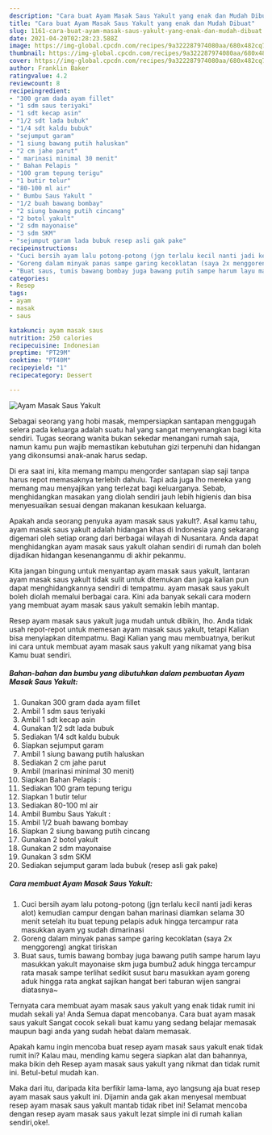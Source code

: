 ```yaml
---
description: "Cara buat Ayam Masak Saus Yakult yang enak dan Mudah Dibuat"
title: "Cara buat Ayam Masak Saus Yakult yang enak dan Mudah Dibuat"
slug: 1161-cara-buat-ayam-masak-saus-yakult-yang-enak-dan-mudah-dibuat
date: 2021-04-20T02:28:23.588Z
image: https://img-global.cpcdn.com/recipes/9a322287974080aa/680x482cq70/ayam-masak-saus-yakult-foto-resep-utama.jpg
thumbnail: https://img-global.cpcdn.com/recipes/9a322287974080aa/680x482cq70/ayam-masak-saus-yakult-foto-resep-utama.jpg
cover: https://img-global.cpcdn.com/recipes/9a322287974080aa/680x482cq70/ayam-masak-saus-yakult-foto-resep-utama.jpg
author: Franklin Baker
ratingvalue: 4.2
reviewcount: 8
recipeingredient:
- "300 gram dada ayam fillet"
- "1 sdm saus teriyaki"
- "1 sdt kecap asin"
- "1/2 sdt lada bubuk"
- "1/4 sdt kaldu bubuk"
- "sejumput garam"
- "1 siung bawang putih haluskan"
- "2 cm jahe parut"
- " marinasi minimal 30 menit"
- " Bahan Pelapis "
- "100 gram tepung terigu"
- "1 butir telur"
- "80-100 ml air"
- " Bumbu Saus Yakult "
- "1/2 buah bawang bombay"
- "2 siung bawang putih cincang"
- "2 botol yakult"
- "2 sdm mayonaise"
- "3 sdm SKM"
- "sejumput garam lada bubuk resep asli gak pake"
recipeinstructions:
- "Cuci bersih ayam lalu potong-potong (jgn terlalu kecil nanti jadi keras alot) kemudian campur dengan bahan marinasi diamkan selama 30 menit setelah itu buat tepung pelapis aduk hingga tercampur rata masukkan ayam yg sudah dimarinasi"
- "Goreng dalam minyak panas sampe garing kecoklatan (saya 2x menggoreng) angkat tiriskan"
- "Buat saus, tumis bawang bombay juga bawang putih sampe harum layu masukkan yakult mayonaise skm juga bumbu2 aduk hingga tercampur rata masak sampe terlihat sedikit susut baru masukkan ayam goreng aduk hingga rata angkat sajikan hangat beri taburan wijen sangrai diatasnya~"
categories:
- Resep
tags:
- ayam
- masak
- saus

katakunci: ayam masak saus 
nutrition: 250 calories
recipecuisine: Indonesian
preptime: "PT29M"
cooktime: "PT40M"
recipeyield: "1"
recipecategory: Dessert

---
```



![Ayam Masak Saus Yakult](https://img-global.cpcdn.com/recipes/9a322287974080aa/680x482cq70/ayam-masak-saus-yakult-foto-resep-utama.jpg)

Sebagai seorang yang hobi masak, mempersiapkan santapan menggugah selera pada keluarga adalah suatu hal yang sangat menyenangkan bagi kita sendiri. Tugas seorang  wanita bukan sekedar menangani rumah saja, namun kamu pun wajib memastikan kebutuhan gizi terpenuhi dan hidangan yang dikonsumsi anak-anak harus sedap.

Di era  saat ini, kita memang mampu mengorder santapan siap saji tanpa harus repot memasaknya terlebih dahulu. Tapi ada juga lho mereka yang memang mau menyajikan yang terlezat bagi keluarganya. Sebab, menghidangkan masakan yang diolah sendiri jauh lebih higienis dan bisa menyesuaikan sesuai dengan makanan kesukaan keluarga. 



Apakah anda seorang penyuka ayam masak saus yakult?. Asal kamu tahu, ayam masak saus yakult adalah hidangan khas di Indonesia yang sekarang digemari oleh setiap orang dari berbagai wilayah di Nusantara. Anda dapat menghidangkan ayam masak saus yakult olahan sendiri di rumah dan boleh dijadikan hidangan kesenanganmu di akhir pekanmu.

Kita jangan bingung untuk menyantap ayam masak saus yakult, lantaran ayam masak saus yakult tidak sulit untuk ditemukan dan juga kalian pun dapat menghidangkannya sendiri di tempatmu. ayam masak saus yakult boleh diolah memalui berbagai cara. Kini ada banyak sekali cara modern yang membuat ayam masak saus yakult semakin lebih mantap.

Resep ayam masak saus yakult juga mudah untuk dibikin, lho. Anda tidak usah repot-repot untuk memesan ayam masak saus yakult, tetapi Kalian bisa menyiapkan ditempatmu. Bagi Kalian yang mau membuatnya, berikut ini cara untuk membuat ayam masak saus yakult yang nikamat yang bisa Kamu buat sendiri.

<!--inarticleads1-->

##### Bahan-bahan dan bumbu yang dibutuhkan dalam pembuatan Ayam Masak Saus Yakult:

1. Gunakan 300 gram dada ayam fillet
1. Ambil 1 sdm saus teriyaki
1. Ambil 1 sdt kecap asin
1. Gunakan 1/2 sdt lada bubuk
1. Sediakan 1/4 sdt kaldu bubuk
1. Siapkan sejumput garam
1. Ambil 1 siung bawang putih haluskan
1. Sediakan 2 cm jahe parut
1. Ambil  (marinasi minimal 30 menit)
1. Siapkan  Bahan Pelapis :
1. Sediakan 100 gram tepung terigu
1. Siapkan 1 butir telur
1. Sediakan 80-100 ml air
1. Ambil  Bumbu Saus Yakult :
1. Ambil 1/2 buah bawang bombay
1. Siapkan 2 siung bawang putih cincang
1. Gunakan 2 botol yakult
1. Gunakan 2 sdm mayonaise
1. Gunakan 3 sdm SKM
1. Sediakan sejumput garam lada bubuk (resep asli gak pake)




<!--inarticleads2-->

##### Cara membuat Ayam Masak Saus Yakult:

1. Cuci bersih ayam lalu potong-potong (jgn terlalu kecil nanti jadi keras alot) kemudian campur dengan bahan marinasi diamkan selama 30 menit setelah itu buat tepung pelapis aduk hingga tercampur rata masukkan ayam yg sudah dimarinasi
1. Goreng dalam minyak panas sampe garing kecoklatan (saya 2x menggoreng) angkat tiriskan
1. Buat saus, tumis bawang bombay juga bawang putih sampe harum layu masukkan yakult mayonaise skm juga bumbu2 aduk hingga tercampur rata masak sampe terlihat sedikit susut baru masukkan ayam goreng aduk hingga rata angkat sajikan hangat beri taburan wijen sangrai diatasnya~




Ternyata cara membuat ayam masak saus yakult yang enak tidak rumit ini mudah sekali ya! Anda Semua dapat mencobanya. Cara buat ayam masak saus yakult Sangat cocok sekali buat kamu yang sedang belajar memasak maupun bagi anda yang sudah hebat dalam memasak.

Apakah kamu ingin mencoba buat resep ayam masak saus yakult enak tidak rumit ini? Kalau mau, mending kamu segera siapkan alat dan bahannya, maka bikin deh Resep ayam masak saus yakult yang nikmat dan tidak rumit ini. Betul-betul mudah kan. 

Maka dari itu, daripada kita berfikir lama-lama, ayo langsung aja buat resep ayam masak saus yakult ini. Dijamin anda gak akan menyesal membuat resep ayam masak saus yakult mantab tidak ribet ini! Selamat mencoba dengan resep ayam masak saus yakult lezat simple ini di rumah kalian sendiri,oke!.

